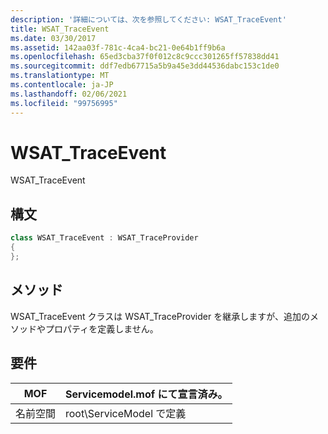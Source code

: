 ```yaml
---
description: '詳細については、次を参照してください: WSAT_TraceEvent'
title: WSAT_TraceEvent
ms.date: 03/30/2017
ms.assetid: 142aa03f-781c-4ca4-bc21-0e64b1ff9b6a
ms.openlocfilehash: 65ed3cba37f0f012c8c9ccc301265ff57838dd41
ms.sourcegitcommit: ddf7edb67715a5b9a45e3dd44536dabc153c1de0
ms.translationtype: MT
ms.contentlocale: ja-JP
ms.lasthandoff: 02/06/2021
ms.locfileid: "99756995"
---
```

# <a name="wsat_traceevent"></a>WSAT_TraceEvent

WSAT_TraceEvent  
  
## <a name="syntax"></a>構文  
  
```csharp
class WSAT_TraceEvent : WSAT_TraceProvider  
{  
};  
```  
  
## <a name="methods"></a>メソッド  

 WSAT_TraceEvent クラスは WSAT_TraceProvider を継承しますが、追加のメソッドやプロパティを定義しません。  
  
## <a name="requirements"></a>要件  
  
|MOF|Servicemodel.mof にて宣言済み。|  
|---------|-----------------------------------|  
|名前空間|root\ServiceModel で定義|
